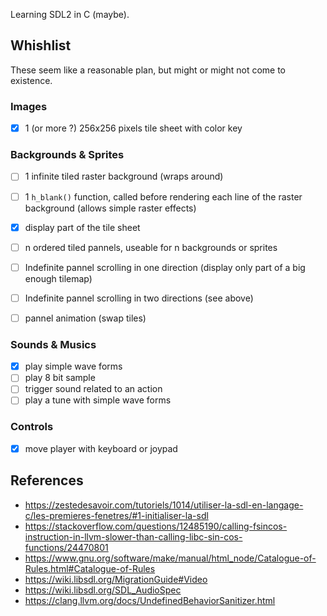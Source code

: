Learning SDL2 in C (maybe).

## Whishlist

These seem like a reasonable plan, but might or might not come to existence.

### Images

- [x] 1 (or more ?) 256x256 pixels tile sheet with color key

### Backgrounds & Sprites

- [ ] 1 infinite tiled raster background (wraps around)
- [ ] 1 `h_blank()` function, called before rendering each line of the raster
      background (allows simple raster effects)

- [x] display part of the tile sheet
- [ ] n ordered tiled pannels, useable for n backgrounds or sprites

- [ ] Indefinite pannel scrolling in one direction (display only part of a big enough tilemap)
- [ ] Indefinite pannel scrolling in two directions (see above)

- [ ] pannel animation (swap tiles)

### Sounds & Musics

- [x] play simple wave forms
- [ ] play 8 bit sample
- [ ] trigger sound related to an action
- [ ] play a tune with simple wave forms

### Controls

- [x] move player with keyboard or joypad

## References

- <https://zestedesavoir.com/tutoriels/1014/utiliser-la-sdl-en-langage-c/les-premieres-fenetres/#1-initialiser-la-sdl>
- <https://stackoverflow.com/questions/12485190/calling-fsincos-instruction-in-llvm-slower-than-calling-libc-sin-cos-functions/24470801>
- <https://www.gnu.org/software/make/manual/html_node/Catalogue-of-Rules.html#Catalogue-of-Rules>
- <https://wiki.libsdl.org/MigrationGuide#Video>
- <https://wiki.libsdl.org/SDL_AudioSpec>
- <https://clang.llvm.org/docs/UndefinedBehaviorSanitizer.html>
